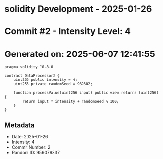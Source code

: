﻿# solidity Development - 2025-01-26
# Commit #2 - Intensity Level: 4
# Generated on: 2025-06-07 12:41:55
```solidity
pragma solidity ^0.8.0;

contract DataProcessor2 {
    uint256 public intensity = 4;
    uint256 private randomSeed = 939302;

    function processValue(uint256 input) public view returns (uint256) {
        return input * intensity + randomSeed % 100;
    }
}
```
## Metadata
- Date: 2025-01-26
- Intensity: 4
- Commit Number: 2
- Random ID: 956079837
